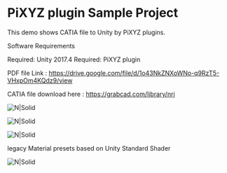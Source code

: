 # PiXYZ plugin Sample Project


This demo shows CATIA file to Unity by PiXYZ plugins. 

Software Requirements

Required: Unity 2017.4
Required: PiXYZ plugin


PDF file Link : https://drive.google.com/file/d/1o43NkZNXoWNo-q9RzT5-VHxpOm4KQdz9/view

CATIA file download here : https://grabcad.com/library/nrj


![N|Solid](https://t1.daumcdn.net/cfile/tistory/9926733E5AF0679816)

![N|Solid](https://t1.daumcdn.net/cfile/tistory/99BE0A4F5AF0679824)

![N|Solid](https://t1.daumcdn.net/cfile/tistory/99A8B84A5B2B1FE903)


legacy Material presets based on Unity Standard Shader


![N|Solid](https://t1.daumcdn.net/cfile/tistory/9957A64B5B30507604)


